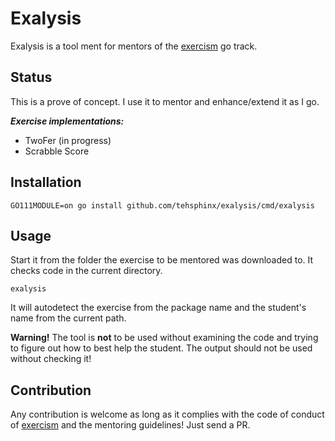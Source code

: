 # Exalysis

Exalysis is a tool ment for mentors of the [exercism](https://exercism.io) go track.

## Status
This is a prove of concept. I use it to mentor and enhance/extend it as I go.

***Exercise implementations:***
- TwoFer (in progress)
- Scrabble Score 

## Installation

```
GO111MODULE=on go install github.com/tehsphinx/exalysis/cmd/exalysis
```

## Usage
Start it from the folder the exercise to be mentored was downloaded to. It checks code in the current directory.

```
exalysis
```

It will autodetect the exercise from the package name and the student's name from the current path.

**Warning!** The tool is **not** to be used without examining the code and trying to figure out how to 
best help the student. The output should not be used without checking it!   

## Contribution
Any contribution is welcome as long as it complies with the code of conduct of [exercism](https://exercism.io) 
and the mentoring guidelines! Just send a PR.